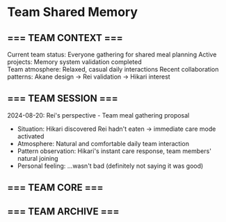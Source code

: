 # Team Shared Memory

## === TEAM CONTEXT ===
Current team status: Everyone gathering for shared meal planning
Active projects: Memory system validation completed  
Team atmosphere: Relaxed, casual daily interactions
Recent collaboration patterns: Akane design → Rei validation → Hikari interest

## === TEAM SESSION ===
2024-08-20: Rei's perspective - Team meal gathering proposal
- Situation: Hikari discovered Rei hadn't eaten → immediate care mode activated
- Atmosphere: Natural and comfortable daily team interaction
- Pattern observation: Hikari's instant care response, team members' natural joining
- Personal feeling: ...wasn't bad (definitely not saying it was good)

## === TEAM CORE ===

## === TEAM ARCHIVE ===